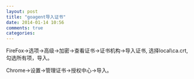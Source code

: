 ```yaml
---
layout: post
title: "goagent导入证书"
date: 2014-01-14 10:56
comments: true
categories: 
---
```

FireFox->选项->高级->加密->查看证书->证书机构->导入证书, 选择local\ca.crt, 勾选所有项，导入。 

Chrome->设置->管理证书->授权中心->导入。
